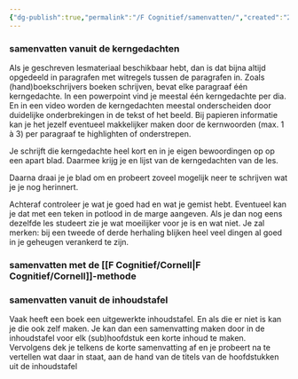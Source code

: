 ```yaml
---
{"dg-publish":true,"permalink":"/F Cognitief/samenvatten/","created":"2025-06-03T21:08:11.754+02:00","updated":"2025-06-04T13:27:33.005+02:00"}
---
```



### samenvatten vanuit de kerngedachten

Als je geschreven lesmateriaal beschikbaar hebt, dan is  dat bijna altijd opgedeeld in paragrafen met witregels tussen de paragrafen in.  Zoals (hand)boekschrijvers boeken schrijven, bevat elke paragraaf één kerngedachte.  In een powerpoint vind je meestal één kerngedachte per dia. En in een video worden de kerngedachten meestal onderscheiden door duidelijke onderbrekingen in de tekst of het beeld. Bij papieren informatie kan je het jezelf eventueel makkelijker maken door de kernwoorden (max. 1 à 3) per paragraaf te highlighten of onderstrepen.

Je schrijft die kerngedachte heel kort en in je eigen bewoordingen op op een apart blad. Daarmee krijg je en lijst van de kerngedachten van de les.

Daarna draai je je blad om en probeert zoveel mogelijk neer te schrijven wat je je nog herinnert.

Achteraf controleer je wat je goed had en wat je gemist hebt. Eventueel kan je dat met een teken in potlood in de marge aangeven. Als je dan nog eens dezelfde les studeert zie je wat moeilijker voor je is en wat niet. Je zal merken: bij een tweede of derde herhaling blijken heel veel dingen al goed in je geheugen verankerd te zijn. 
### samenvatten met de [[F Cognitief/Cornell\|F Cognitief/Cornell]]-methode
### samenvatten vanuit de inhoudstafel

Vaak heeft een boek een uitgewerkte inhoudstafel. En als die er niet is kan je die ook zelf maken.
Je kan dan een samenvatting maken door in de inhoudstafel voor elk (sub)hoofdstuk een korte inhoud te maken.
Vervolgens dek je telkens de korte samenvatting af en je probeert na te vertellen wat daar in staat, aan de hand van de titels van de hoofdstukken uit de inhoudstafel
